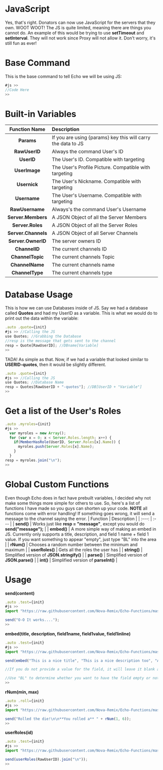 # JavaScript
Yes, that's right. Donators can now use JavaScript for the servers that they own. WOOT WOOT! The JS is quite limited, meaning there are things you cannot do. An example of this would be trying to use **setTimeout** and **setInterval**. They will not work since Proxy will not allow it. Don't worry, it's still fun as ever!

# Base Command
This is the base command to tell Echo we will be using JS:
```js
#js >>
//Code Here
>>
```

# Built-in Variables
| Function Name | Description |
| :---: | :--- |
| **Params** | If you are using {params} key this will carry the data to JS |
| **RawUserID** | Always the command User's ID |
| **UserID** | The User's ID. Compatible with targeting |
| **UserImage** | The User's Profile Picture. Compatible with targeting |
| **Usernick** | The User's Nickname. Compatible with targeting |
| **Username** | The User's Username. Compatible with targeting |
| **RawUsername** | Always's the command User's Username |
| **Server.Members** | A JSON Object of all the Server Members |
| **Server.Roles** | A JSON Object of all the Server Roles |
| **Server.Channels** | A JSON Object of all Server Channels |
| **Server.OwnerID** | The server owners ID |
| **ChannelID** | The current channels ID |
| **ChannelTopic** | The current channels Topic |
| **ChannelName** | The current channels name |
| **ChannelType** | The current channels type |

# Database Usage
This is how we can use Databases inside of JS. Say we had a database called **Quotes** and had my UserID as a variable. This is what we would do to print out the data within the variable:
```js
.auto .quote={init}
#js >> //Calling the JS
use Quotes; //Grabbing the Database
//resp is the message that gets sent to the channel
resp = Quote[RawUserID]; //DBname[Variable]
>>
```
TADA! As simple as that. Now, if we had a variable that looked similar to **USERID-quotes**, then it would be slightly different.
```js
.auto .quote={init}
#js >> //Calling the JS
use Quotes; //Database Name
resp = Quotes[RawUserID + "-quotes"]; //DB[UserID + "Variable"]
>>
```

# Get a list of the User's Roles
```js
.auto .myroles={init}
#js >>
  var myroles = new Array();
  for (var x = 0; x < Server.Roles.length; x++) {
    if(MemberHasRole(UserID, Server.Roles[x].Name)) {
      myroles.push(Server.Roles[x].Name);
    }
  }
resp = myroles.join("\n");
>>
```

# Global Custom Functions
Even though Echo does in fact have prebuilt variables, I decided why not make some things more simple for others to use. So, here's a list of functions I have made so you guys can shorten up your code. **NOTE** all functions come with error handling! If something goes wrong, it will send a message to the channel saying the error.
| Function | Description |
| :---: | :--- |
| **send()** | Works just like **resp = "message"**, except you would do **send("message");** |
| **embed()** | A more simple way of making an embed in JS. Currently only supports a title, description, and field 1 name + field 1 value. If you want something to appear "empty", just type "BL" into the area |
| **rNum()** | Chooses a random number between the minimum and maximum |
| **userRoles()** | Gets all the roles the user has |
| **string()** | Simplified version of **JSON.stringify()** |
| **parse()** | Simplified version of **JSON.parse()** |
| **int()** | Simplified version of **parseInt()** |

# Usage
**send(content)**
```js
.auto .test={init}
#js >>
import "https://raw.githubusercontent.com/Nova-Remix/Echo-Functions/master/functions.js";

send("O-O It works....");
>>
```
**embed(title, description, field1name, field1value, field1inline)**
```js
.auto .test={init}
#js >>
import "https://raw.githubusercontent.com/Nova-Remix/Echo-Functions/master/functions.js";

send(embed("This is a nice title", "This is a nice description too", "Aloha!", "Adios!", true));

//If you do not provide a value for the field, it will leave it blank and keep the title; however, the embed will look a little funny.

//Use "BL" to determine whether you want to have the field empty or not
>>
```
**rNum(min, max)**
```js
.auto .roll={init}
#js >>
import "https://raw.githubusercontent.com/Nova-Remix/Echo-Functions/master/functions.js";

send("Rolled the die!\n\n**You rolled a** " + rNum(1, 6));
>>
```
**userRoles(id)**
```js
.auto .test={init}
#js >>
import "https://raw.githubusercontent.com/Nova-Remix/Echo-Functions/master/functions.js";

send(userRoles(RawUserID).join("\n"));
>>
```